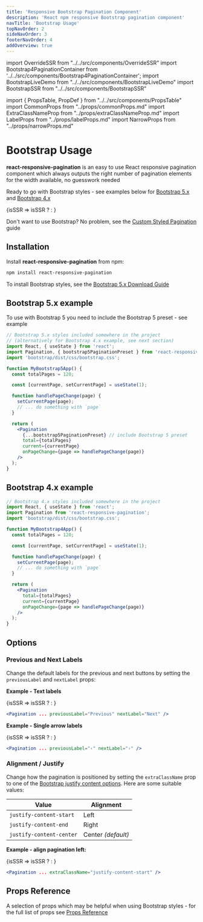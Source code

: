 ```yaml
---
title: 'Responsive Bootstrap Pagination Component'
description: 'React npm responsive Bootstrap pagination component'
navTitle: 'Bootstrap Usage'
topNavOrder: 2
sideNavOrder: 3
footerNavOrder: 4
addOverview: true
---
```


import OverrideSSR from "../../src/components/OverrideSSR"
import Bootstrap4PaginationContainer from '../../src/components/Bootstrap4PaginationContainer';
import BootstrapLiveDemo from "../../src/components/BootstrapLiveDemo"
import BootstrapSSR from "../../src/components/BootstrapSSR"

import { PropsTable, PropDef } from "../../src/components/PropsTable"
import CommonProps from "../props/commonProps.md"
import ExtraClassNameProp from "../props/extraClassNameProp.md"
import LabelProps from "../props/labelProps.md"
import NarrowProps from "../props/narrowProps.md"

# Bootstrap Usage

**react-responsive-pagination** is an easy to use React responsive pagination component which always outputs the right number of pagination elements for the width available, no guesswork needed

Ready to go with Bootstrap styles - see examples below for [Bootstrap 5.x](#bootstrap-5x-example) and [Bootstrap 4.x](#bootstrap-4x-example)

<Bootstrap4PaginationContainer>
  <OverrideSSR>
    {isSSR => isSSR ? <BootstrapSSR /> : <BootstrapLiveDemo />}
  </OverrideSSR>
</Bootstrap4PaginationContainer>

Don't want to use Bootstrap? No problem, see the [Custom Styled Pagination](/custom-styled-pagination) guide

## Installation

Install **react-responsive-pagination** from npm:

```bash
npm install react-responsive-pagination
```

To install Bootstrap styles, see the [Bootstrap 5.x Download Guide](https://getbootstrap.com/docs/5.2/getting-started/download/)

## Bootstrap 5.x example

To use with Bootstrap 5 you need to include the Bootstrap 5 preset - see example

```jsx
// Bootstrap 5.x styles included somewhere in the project
// (alternatively for Bootstrap 4.x example, see next section)
import React, { useState } from 'react';
import Pagination, { bootstrap5PaginationPreset } from 'react-responsive-pagination';
import 'bootstrap/dist/css/bootstrap.css';

function MyBootstrap5App() {
  const totalPages = 120;

  const [currentPage, setCurrentPage] = useState(1);

  function handlePageChange(page) {
    setCurrentPage(page);
    // ... do something with `page`
  }

  return (
    <Pagination
      {...bootstrap5PaginationPreset} // include Bootstrap 5 preset
      total={totalPages}
      current={currentPage}
      onPageChange={page => handlePageChange(page)}
    />
  );
}
```

## Bootstrap 4.x example

```jsx
// Bootstrap 4.x styles included somewhere in the project
import React, { useState } from 'react';
import Pagination from 'react-responsive-pagination';
import 'bootstrap/dist/css/bootstrap.css';

function MyBootstrap4App() {
  const totalPages = 120;

  const [currentPage, setCurrentPage] = useState(1);

  function handlePageChange(page) {
    setCurrentPage(page);
    // ... do something with `page`
  }

  return (
    <Pagination
      total={totalPages}
      current={currentPage}
      onPageChange={page => handlePageChange(page)}
    />
  );
}
```

## Options

### Previous and Next Labels

Change the default labels for the previous and next buttons by setting the `previousLabel` and `nextLabel` props:

**Example - Text labels**

<Bootstrap4PaginationContainer>
  <OverrideSSR>
    {isSSR => isSSR ? <BootstrapSSR /> : <BootstrapLiveDemo previousLabel="Previous" nextLabel="Next" />}
  </OverrideSSR>
</Bootstrap4PaginationContainer>

```jsx
<Pagination ... previousLabel="Previous" nextLabel="Next" />
```

**Example - Single arrow labels**

<Bootstrap4PaginationContainer>
  <OverrideSSR>
    {isSSR => isSSR ? <BootstrapSSR /> : <BootstrapLiveDemo previousLabel="‹" nextLabel="›" />}
  </OverrideSSR>
</Bootstrap4PaginationContainer>

```jsx
<Pagination ... previousLabel="‹" nextLabel="›" />
```

### Alignment / Justify

Change how the pagination is positioned by setting the `extraClassName` prop to one of the [Bootstrap justify content options](https://getbootstrap.com/docs/4.6/utilities/flex/#justify-content). Here are some suitable values:

| Value                    | Alignment          |
| ------------------------ | ------------------ |
| `justify-content-start`  | Left               |
| `justify-content-end`    | Right              |
| `justify-content-center` | Center _(default)_ |

**Example - align pagination left:**

<Bootstrap4PaginationContainer noBorder>
  <OverrideSSR>
    {isSSR => isSSR ? <BootstrapSSR /> : <BootstrapLiveDemo extraClassName="justify-content-start" />}
  </OverrideSSR>
</Bootstrap4PaginationContainer>

```jsx
<Pagination ... extraClassName="justify-content-start" />
```

## Props Reference

A selection of props which may be helpful when using Bootstrap styles - for the full list of props see [Props Reference](/props)

<PropsTable>
  <CommonProps />
  <LabelProps />
  <ExtraClassNameProp />
  <NarrowProps />
</PropsTable>
